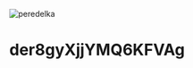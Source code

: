
![peredelka](https://github.com/01072006/der8gyXjjYMQ6KFVAg/assets/134054694/d03ad89a-0d33-49b1-a5a0-92af17d43f73)

# der8gyXjjYMQ6KFVAg
